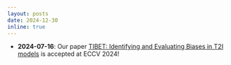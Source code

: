```yaml
---
layout: posts
date: 2024-12-30
inline: true
---
```


- **2024-07-16**: Our paper [TIBET: Identifying and Evaluating Biases in T2I models](https://tibet-ai.github.io/) is accepted at ECCV 2024!




